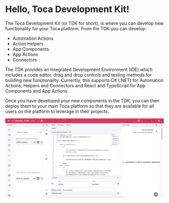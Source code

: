 # Hello, Toca Development Kit!

The Toca Development Kit (or TDK for short), is where you can develop new functionality for your Toca platform. From the TDK you can develop:
- Automation Actions
- Action Helpers
- App Components
- App Actions
- Connectors

The TDK provides an Integrated Development Environment (IDE) which includes a code editor, drag and drop controls and testing methods for building new functionality. Currently, this supports C# (.NET) for Automation Actions, Helpers and Connectors and React and TypeScript for App Components and App Actions.

Once you have developed your new components in the TDK, you can then deploy them to your main Toca platform so that they are available for all users on the platform to leverage in their projects.

![A screenshot of the TDK](/src/assets/book/hello_tdk.png)
